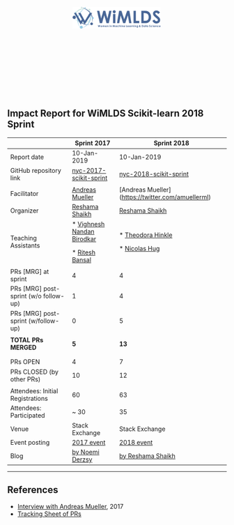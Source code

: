 
<p float="left">
  <img src="../assets/images/blue_logo_full.png" width="40%" height="40%" style="border:120px;margin:150px">
</p>
<p>
</p>

## Impact Report for WiMLDS Scikit-learn 2018 Sprint

|                                       | Sprint 2017   | Sprint 2018   |
|---------------------------------------|---------------|---------------|
| Report date                           | 10-Jan-2019   | 10-Jan-2019   |
| GitHub repository link                | [nyc-2017-scikit-sprint](https://github.com/WiMLDS/nyc-2017-scikit-sprint)| [nyc-2018-scikit-sprint](https://github.com/WiMLDS/nyc-2018-scikit-sprint)     |
|                                       |               |           |
| Facilitator    | [Andreas Mueller](https://twitter.com/amuellerml)   |[Andreas Mueller] (https://twitter.com/amuellerml)          |
| Organizer      | [Reshama Shaikh](https://twitter.com/reshamas)   | [Reshama Shaikh](https://twitter.com/reshamas)              |
| Teaching Assistants                   | * [Vighnesh Nandan Birodkar](https://www.linkedin.com/in/vighnesh-birodkar-71b7818/) <p> </p> * [Ritesh Bansal](https://www.linkedin.com/in/ritesh-bansal/) | * [Theodora Hinkle](https://www.linkedin.com/in/theodora-hinkle-5b80a238/) <p> </p> * [Nicolas Hug](https://www.linkedin.com/in/nicolas-hug/) |
|                                       |               |           |
| PRs [MRG] at sprint                   | 4                                                                                                                                                  | 4                                                                                                                                    |
| PRs [MRG] post-sprint (w/o follow-up) | 1                                                                                                                                                  | 4                                                                                                                                    |
| PRs [MRG] post-sprint (w/follow-up)   | 0                                                                                                                                                  | 5                                                                                                                                    |
| **TOTAL PRs MERGED**                 |  <p> </p>  **5** <p> </p>  |  <p> </p>  **13**    <p> </p>      |
|                                      |      |         |                                                                       
| PRs OPEN                             | 4    | 7       |
| PRs CLOSED (by other PRs)            | 10   | 12      |  
|                                      |      |         |   
| Attendees:  Initial Registrations    | 60   | 63      |                                                                                   
| Attendees:  Participated             | ~ 30 | 35      | 
| Venue                                | Stack Exchange  | Stack Exchange    |
| Event posting                         | [2017 event]() | [2018 event]() |
| Blog                                  | [by Noemi Derzsy](http://wimlds.org/noemi-derzsy-scikit-learn-sprint/)  | [by Reshama Shaikh](https://reshamas.github.io/highlights-from-the-2018-NYC-WiMLDS-scikit-sprint/)  |

---
## References
- [Interview with Andreas Mueller](http://mlconf.com/interview-andreas-muller-lecturer-columbia-university-core-contributor-scikit-learn-reshama-shaikh/), 2017
- [Tracking Sheet of PRs](https://docs.google.com/spreadsheets/d/1hG_jmvib6zy3exdLUF_grb4ix5YaFpcwuKtRRYaoBPM/edit?usp=sharing)

